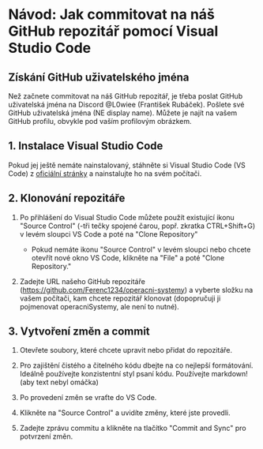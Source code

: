 # Návod: Jak commitovat na náš GitHub repozitář pomocí Visual Studio Code

## Získání GitHub uživatelského jména

Než začnete commitovat na náš GitHub repozitář, je třeba poslat GitHub uživatelská jména na Discord @L0wiee (František Rubáček). Pošlete své GitHub uživatelská jména (NE display name). Můžete je najít na vašem GitHub profilu, obvykle pod vaším profilovým obrázkem.

## 1. Instalace Visual Studio Code

Pokud jej ještě nemáte nainstalovaný, stáhněte si Visual Studio Code (VS Code) z [oficiální stránky](https://code.visualstudio.com/) a nainstalujte ho na svém počítači.

## 2. Klonování repozitáře

1. Po přihlášení do Visual Studio Code můžete použít existující ikonu "Source Control" (-tři tečky spojené čarou, popř. zkratka CTRL+Shift+G) v levém sloupci VS Code a poté na "Clone Repository"

   - Pokud nemáte ikonu "Source Control" v levém sloupci nebo chcete otevřít nové okno VS Code, klikněte na "File" a poté "Clone Repository."

3. Zadejte URL našeho GitHub repozitáře (https://github.com/Ferenc1234/operacni-systemy) a vyberte složku na vašem počítači, kam chcete repozitář klonovat (dopopručuji ji pojmenovat operacniSystemy, ale není to nutné).

## 3. Vytvoření změn a commit

1. Otevřete soubory, které chcete upravit nebo přidat do repozitáře.

2. Pro zajištění čistého a čitelného kódu dbejte na co nejlepší formátování. Ideálně používejte konzistentní styl psaní kódu. Používejte markdown! (aby text nebyl omáčka)

3. Po provedení změn se vraťte do VS Code.

4. Klikněte na "Source Control" a uvidíte změny, které jste provedli.

5. Zadejte zprávu commitu a klikněte na tlačítko "Commit and Sync" pro potvrzení změn.